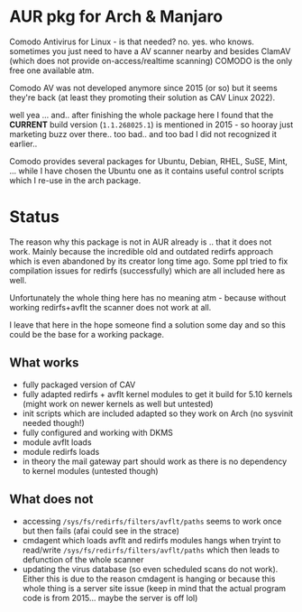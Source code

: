 # AUR pkg for Arch & Manjaro

Comodo Antivirus for Linux - is that needed? no. yes. who knows. sometimes you just need to have a AV scanner nearby and besides ClamAV (which does not provide on-access/realtime scanning) COMODO is the only free one available atm.

Comodo AV was not developed anymore since 2015 (or so) but it seems they're back (at least they promoting their solution as CAV Linux 2022).

well yea ... and.. after finishing the whole package here I found that the **CURRENT** build version (`1.1.268025.1`) is mentioned in 2015 - so hooray just marketing buzz over there.. too bad.. and too bad I did not recognized it earlier..

Comodo provides several packages for Ubuntu, Debian, RHEL, SuSE, Mint, ... while I have chosen the Ubuntu one as it contains useful control scripts which I re-use in the arch package.

# Status

The reason why this package is not in AUR already is .. that it does not work. Mainly because the incredible old and outdated redirfs approach which is even abandoned by its creator long time ago. Some ppl tried to fix compilation issues for redirfs (successfully) which are all included here as well.

Unfortunately the whole thing here has no meaning atm - because without working redirfs+avflt the scanner does not work at all.

I leave that here in the hope someone find a solution some day and so this could be the base for a working package.

## What works

- fully packaged version of CAV
- fully adapted redirfs + avflt kernel modules to get it build for 5.10 kernels (might work on newer kernels as well but untested)
- init scripts which are included adapted so they work on Arch (no sysvinit needed though!)
- fully configured and working with DKMS
- module avflt loads
- module redirfs loads
- in theory the mail gateway part should work as there is no dependency to kernel modules (untested though)

## What does not

- accessing `/sys/fs/redirfs/filters/avflt/paths` seems to work once but then fails (afai could see in the strace)
- cmdagent which loads avflt and redirfs modules hangs when tryint to read/write `/sys/fs/redirfs/filters/avflt/paths` which then leads to defunction of the whole scanner
- updating the virus database (so even scheduled scans do not work). Either this is due to the reason cmdagent is hanging or because this whole thing is a server site issue (keep in mind that the actual program code is from 2015... maybe the server is off lol)


